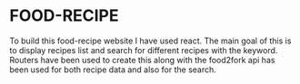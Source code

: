 # FOOD-RECIPE
To build this food-recipe website I have used react. The main goal of this is to display recipes list and search for different recipes with the keyword.
Routers have been used to create this along with the food2fork api has been used for both recipe data and also for the search. 
